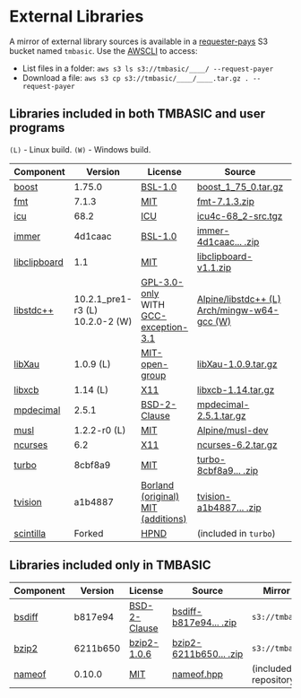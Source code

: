 # External Libraries

A mirror of external library sources is available in a [requester-pays](https://docs.aws.amazon.com/AmazonS3/latest/userguide/RequesterPaysBuckets.html) S3 bucket named `tmbasic`. Use the [AWSCLI](https://aws.amazon.com/cli/) to access:

- List files in a folder: `aws s3 ls s3://tmbasic/____/ --request-payer`
- Download a file: `aws s3 cp s3://tmbasic/____/____.tar.gz . --request-payer`

## Libraries included in both TMBASIC and user programs

`(L)` - Linux build.
`(W)` - Windows build.

Component | Version | License | Source | Mirror directory
-- | -- | -- | -- | --
[boost](https://www.boost.org/) | 1.75.0 | [BSL-1.0](https://github.com/electroly/tmbasic/blob/master/ext/boost/LICENSE_1_0.txt) | [boost_1_75_0.tar.gz](https://dl.bintray.com/boostorg/release/1.75.0/source/boost_1_75_0.tar.gz) | `s3://tmbasic/boost/`
[fmt](https://github.com/fmtlib/fmt) | 7.1.3 | [MIT](https://github.com/electroly/tmbasic/blob/master/ext/fmt/LICENSE.rst) | [fmt-7.1.3.zip](https://github.com/fmtlib/fmt/releases/download/7.1.3/fmt-7.1.3.zip) | `s3://tmbasic/fmt/`
[icu](http://site.icu-project.org/) | 68.2 | [ICU](https://github.com/electroly/tmbasic/blob/master/ext/icu/LICENSE) | [icu4c-68_2-src.tgz](https://github.com/unicode-org/icu/releases/download/release-68-2/icu4c-68_2-src.tgz) | `s3://tmbasic/icu/`
[immer](https://github.com/arximboldi/immer) | 4d1caac | [BSL-1.0](https://github.com/electroly/tmbasic/blob/master/ext/immer/LICENSE) | [immer-4d1caac...&nbsp;.zip](https://github.com/arximboldi/immer/archive/4d1caac17daaea58b949e30c6b1d5d5b88a3b78e.zip) | `s3://tmbasic/immer/`
[libclipboard](https://github.com/jtanx/libclipboard) | 1.1 | [MIT](https://github.com/electroly/tmbasic/blob/master/ext/libclipboard/LICENSE) | [libclipboard-v1.1.zip](https://github.com/jtanx/libclipboard/archive/refs/tags/v1.1.zip) | `s3://tmbasic/libclipboard/`
[libstdc++](https://gcc.gnu.org/onlinedocs/libstdc++/) | 10.2.1_pre1-r3&nbsp;(L)<br>10.2.0-2&nbsp;(W) | [GPL-3.0-only](https://github.com/electroly/tmbasic/blob/master/ext/gcc/GPL-3)<br>WITH [GCC-exception-3.1](https://github.com/electroly/tmbasic/blob/master/ext/gcc/copyright) | [Alpine/libstdc++&nbsp;(L)](https://pkgs.alpinelinux.org/packages?name=libstdc%2B%2B&branch=edge)<br>[Arch/mingw-w64-gcc&nbsp;(W)](https://archlinux.org/packages/community/x86_64/mingw-w64-gcc/) | &mdash;
[libXau](https://gitlab.freedesktop.org/xorg/lib/libxau) | 1.0.9 (L) | [MIT-open-group](https://github.com/electroly/tmbasic/blob/master/ext/libXau/COPYING) | [libXau-1.0.9.tar.gz](https://xorg.freedesktop.org/archive/individual/lib/libXau-1.0.9.tar.gz) | `s3://tmbasic/libXau/`
[libxcb](https://xcb.freedesktop.org/) | 1.14 (L) | [X11](https://github.com/electroly/tmbasic/blob/master/ext/libxcb/COPYING) | [libxcb-1.14.tar.gz](https://xorg.freedesktop.org/archive/individual/lib/libxcb-1.14.tar.gz) | `s3://tmbasic/libxcb/`
[mpdecimal](https://www.bytereef.org/mpdecimal/) | 2.5.1 | [BSD-2-Clause](https://github.com/electroly/tmbasic/blob/master/ext/mpdecimal/LICENSE.txt) | [mpdecimal-2.5.1.tar.gz](https://www.bytereef.org/software/mpdecimal/releases/mpdecimal-2.5.1.tar.gz) | `s3://tmbasic/mpdecimal/`
[musl](https://musl.libc.org/) | 1.2.2-r0 (L) | [MIT](https://github.com/electroly/tmbasic/blob/master/ext/musl/COPYRIGHT) | [Alpine/musl-dev](https://pkgs.alpinelinux.org/packages?name=musl-dev) | &mdash;
[ncurses](https://invisible-island.net/ncurses/) | 6.2 | [X11](https://github.com/electroly/tmbasic/blob/master/ext/ncurses/COPYING) | [ncurses-6.2.tar.gz](https://invisible-mirror.net/archives/ncurses/ncurses-6.2.tar.gz) | `s3://tmbasic/ncurses/`
[turbo](https://github.com/magiblot/turbo) | 8cbf8a9 | [MIT](https://github.com/electroly/tmbasic/blob/master/ext/turbo/COPYRIGHT) | [turbo-8cbf8a9...&nbsp;.zip](https://github.com/magiblot/turbo/archive/8cbf8a9bc735f2a867761fc5fc5e2e3d49452ec0.zip) | `s3://tmbasic/turbo/`
[tvision](https://github.com/magiblot/tvision) | a1b4887 | [Borland (original)<br>MIT (additions)](https://github.com/electroly/tmbasic/blob/master/ext/tvision/COPYRIGHT) | [tvision-a1b4887...&nbsp;.zip](https://github.com/magiblot/tvision/archive/a1b48876111058437dfad9c3007be6ba7d6e5629.zip) | `s3://tmbasic/tvision/`
[scintilla](https://www.scintilla.org/) | Forked | [HPND](https://github.com/electroly/tmbasic/blob/master/ext/scintilla/License.txt) | (included in `turbo`) | &mdash;

## Libraries included only in TMBASIC

Component | Version | License | Source | Mirror directory
-- | -- | -- | -- | --
[bsdiff](https://github.com/mendsley/bsdiff) | b817e94 | [BSD-2-Clause](https://github.com/electroly/tmbasic/blob/master/ext/bsdiff/LICENSE) | [bsdiff-b817e94...&nbsp;.zip](https://github.com/mendsley/bsdiff/archive/b817e9491cf7b8699c8462ef9e2657ca4ccd7667.zip) | `s3://tmbasic/bsdiff/`
[bzip2](https://gitlab.com/federicomenaquintero/bzip2) | 6211b650 | [bzip2-1.0.6](https://github.com/electroly/tmbasic/blob/master/ext/bzip2/COPYING) | [bzip2-6211b650...&nbsp;.zip](https://gitlab.com/federicomenaquintero/bzip2/-/archive/6211b6500c8bec13a17707440d3a84ca8b34eed5/bzip2-6211b6500c8bec13a17707440d3a84ca8b34eed5.zip) | `s3://tmbasic/bzip2/`
[nameof](https://github.com/Neargye/nameof) | 0.10.0 | [MIT](https://github.com/electroly/tmbasic/blob/master/ext/nameof/LICENSE.txt) | [nameof.hpp](https://github.com/Neargye/nameof/releases/download/v0.10.0/nameof.hpp) | (included in this repository)
